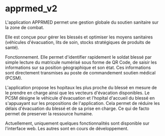 # apprmed_v2
L'application APPRMED permet une gestion globale du soutien sanitaire sur la zone de combat.

Elle est conçue pour gérer les blessés et optimiser les moyens sanitaires (véhicules d'évacuation, lits de soin, 
stocks stratégiques de produits de santé).

Fonctionnement.
Elle permet d'identifier rapidement le soldat blessé par simple lecture du matricule numérisé sous forme de QR Code,
de saisir les informations sur sa position géographique et son état. 
Ces informations sont directement transmises au poste de commandement soutien médical (PCSM).

L'application propose les hopitaux les plus proche du blessé en mesure de le prendre en charge ainsi que les vecteurs d'évacation disponibles.
Le PCSM désigne le véhicule d'évacuation et l'hopital d'accueil du blessé en s'appuayant sur les propositions de l'application.
Cela permet de réduire les délais d'évacuation du blessé et de sa prise en charge. 
Ce qui de facto permet de preserver la ressource humaine.

Actuellement, uniquement quelques fonctionnalités sont disponible sur l'interface web.
Les autres sont en cours de développement.
